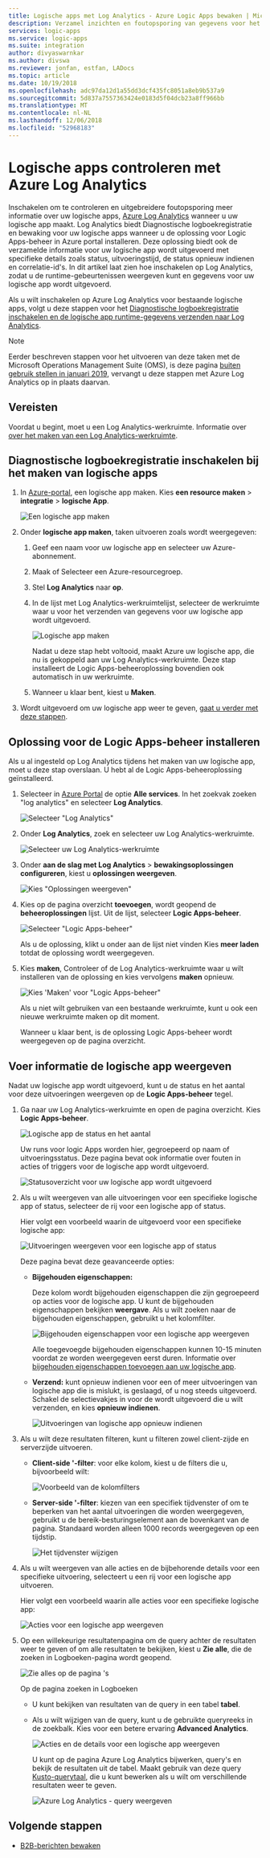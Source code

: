 ```yaml
---
title: Logische apps met Log Analytics - Azure Logic Apps bewaken | Microsoft Docs
description: Verzamel inzichten en foutopsporing van gegevens voor het oplossen en diagnosticeren van uw logische app wordt uitgevoerd met Azure Log Analytics
services: logic-apps
ms.service: logic-apps
ms.suite: integration
author: divyaswarnkar
ms.author: divswa
ms.reviewer: jonfan, estfan, LADocs
ms.topic: article
ms.date: 10/19/2018
ms.openlocfilehash: adc97da12d1a55dd3dcf435fc8051a8eb9b537a9
ms.sourcegitcommit: 5d837a7557363424e0183d5f04dcb23a8ff966bb
ms.translationtype: MT
ms.contentlocale: nl-NL
ms.lasthandoff: 12/06/2018
ms.locfileid: "52968183"
---
```

# <a name="monitor-logic-apps-with-azure-log-analytics"></a>Logische apps controleren met Azure Log Analytics

Inschakelen om te controleren en uitgebreidere foutopsporing meer informatie over uw logische apps, [Azure Log Analytics](../log-analytics/log-analytics-overview.md) wanneer u uw logische app maakt. Log Analytics biedt Diagnostische logboekregistratie en bewaking voor uw logische apps wanneer u de oplossing voor Logic Apps-beheer in Azure portal installeren. Deze oplossing biedt ook de verzamelde informatie voor uw logische app wordt uitgevoerd met specifieke details zoals status, uitvoeringstijd, de status opnieuw indienen en correlatie-id's. In dit artikel laat zien hoe inschakelen op Log Analytics, zodat u de runtime-gebeurtenissen weergeven kunt en gegevens voor uw logische app wordt uitgevoerd.

Als u wilt inschakelen op Azure Log Analytics voor bestaande logische apps, volgt u deze stappen voor het [Diagnostische logboekregistratie inschakelen en de logische app runtime-gegevens verzenden naar Log Analytics](../logic-apps/logic-apps-monitor-your-logic-apps.md#azure-diagnostics).

> [!NOTE]
> Eerder beschreven stappen voor het uitvoeren van deze taken met de Microsoft Operations Management Suite (OMS), is deze pagina [buiten gebruik stellen in januari 2019](../log-analytics/log-analytics-oms-portal-transition.md), vervangt u deze stappen met Azure Log Analytics op in plaats daarvan. 

## <a name="prerequisites"></a>Vereisten

Voordat u begint, moet u een Log Analytics-werkruimte. Informatie over [over het maken van een Log Analytics-werkruimte](../azure-monitor/learn/quick-create-workspace.md). 

## <a name="turn-on-diagnostics-logging-when-creating-logic-apps"></a>Diagnostische logboekregistratie inschakelen bij het maken van logische apps

1. In [Azure-portal](https://portal.azure.com), een logische app maken. Kies **een resource maken** > **integratie** > **logische App**.

   ![Een logische app maken](media/logic-apps-monitor-your-logic-apps-oms/find-logic-apps-azure.png)

1. Onder **logische app maken**, taken uitvoeren zoals wordt weergegeven:

   1. Geef een naam voor uw logische app en selecteer uw Azure-abonnement. 

   1. Maak of Selecteer een Azure-resourcegroep.

   1. Stel **Log Analytics** naar **op**. 

   1. In de lijst met Log Analytics-werkruimtelijst, selecteer de werkruimte waar u voor het verzenden van gegevens voor uw logische app wordt uitgevoerd. 

      ![Logische app maken](./media/logic-apps-monitor-your-logic-apps-oms/create-logic-app.png)

      Nadat u deze stap hebt voltooid, maakt Azure uw logische app, die nu is gekoppeld aan uw Log Analytics-werkruimte. 
      Deze stap installeert de Logic Apps-beheeroplossing bovendien ook automatisch in uw werkruimte.

   1. Wanneer u klaar bent, kiest u **Maken**.

1. Wordt uitgevoerd om uw logische app weer te geven, [gaat u verder met deze stappen](#view-logic-app-runs-oms).

## <a name="install-logic-apps-management-solution"></a>Oplossing voor de Logic Apps-beheer installeren

Als u al ingesteld op Log Analytics tijdens het maken van uw logische app, moet u deze stap overslaan. U hebt al de Logic Apps-beheeroplossing geïnstalleerd.

1. Selecteer in [Azure Portal](https://portal.azure.com) de optie **Alle services**. In het zoekvak zoeken "log analytics" en selecteer **Log Analytics**.

   ![Selecteer "Log Analytics"](./media/logic-apps-monitor-your-logic-apps-oms/find-log-analytics.png)

1. Onder **Log Analytics**, zoek en selecteer uw Log Analytics-werkruimte. 

   ![Selecteer uw Log Analytics-werkruimte](./media/logic-apps-monitor-your-logic-apps-oms/select-log-analytics-workspace.png)

1. Onder **aan de slag met Log Analytics** > **bewakingsoplossingen configureren**, kiest u **oplossingen weergeven**.

   ![Kies "Oplossingen weergeven"](media/logic-apps-monitor-your-logic-apps-oms/log-analytics-workspace.png)

1. Kies op de pagina overzicht **toevoegen**, wordt geopend de **beheeroplossingen** lijst. Uit de lijst, selecteer **Logic Apps-beheer**. 

   ![Selecteer "Logic Apps-beheer"](./media/logic-apps-monitor-your-logic-apps-oms/add-logic-apps-management-solution.png)

   Als u de oplossing, klikt u onder aan de lijst niet vinden Kies **meer laden** totdat de oplossing wordt weergegeven.

1. Kies **maken**, Controleer of de Log Analytics-werkruimte waar u wilt installeren van de oplossing en kies vervolgens **maken** opnieuw.   

   ![Kies 'Maken' voor "Logic Apps-beheer"](./media/logic-apps-monitor-your-logic-apps-oms/create-logic-apps-management-solution.png)

   Als u niet wilt gebruiken van een bestaande werkruimte, kunt u ook een nieuwe werkruimte maken op dit moment.

   Wanneer u klaar bent, is de oplossing Logic Apps-beheer wordt weergegeven op de pagina overzicht. 

<a name="view-logic-app-runs-oms"></a>

## <a name="view-logic-app-run-information"></a>Voer informatie de logische app weergeven

Nadat uw logische app wordt uitgevoerd, kunt u de status en het aantal voor deze uitvoeringen weergeven op de **Logic Apps-beheer** tegel. 

1. Ga naar uw Log Analytics-werkruimte en open de pagina overzicht. Kies **Logic Apps-beheer**. 

   ![Logische app de status en het aantal](media/logic-apps-monitor-your-logic-apps-oms/overview.png)

   Uw runs voor logic Apps worden hier, gegroepeerd op naam of uitvoeringsstatus. 
   Deze pagina bevat ook informatie over fouten in acties of triggers voor de logische app wordt uitgevoerd.

   ![Statusoverzicht voor uw logische app wordt uitgevoerd](media/logic-apps-monitor-your-logic-apps-oms/logic-apps-runs-summary.png)
   
1. Als u wilt weergeven van alle uitvoeringen voor een specifieke logische app of status, selecteer de rij voor een logische app of status.

   Hier volgt een voorbeeld waarin de uitgevoerd voor een specifieke logische app:

   ![Uitvoeringen weergeven voor een logische app of status](media/logic-apps-monitor-your-logic-apps-oms/logic-app-run-details.png)

   Deze pagina bevat deze geavanceerde opties:

   * **Bijgehouden eigenschappen:**

     Deze kolom wordt bijgehouden eigenschappen die zijn gegroepeerd op acties voor de logische app. U kunt de bijgehouden eigenschappen bekijken **weergave**. 
     Als u wilt zoeken naar de bijgehouden eigenschappen, gebruikt u het kolomfilter.
   
     ![Bijgehouden eigenschappen voor een logische app weergeven](media/logic-apps-monitor-your-logic-apps-oms/logic-app-tracked-properties.png)

     Alle toegevoegde bijgehouden eigenschappen kunnen 10-15 minuten voordat ze worden weergegeven eerst duren. Informatie over [bijgehouden eigenschappen toevoegen aan uw logische app](logic-apps-monitor-your-logic-apps.md#azure-diagnostics-event-settings-and-details).

   * **Verzend:** kunt opnieuw indienen voor een of meer uitvoeringen van logische app die is mislukt, is geslaagd, of u nog steeds uitgevoerd. Schakel de selectievakjes in voor de wordt uitgevoerd die u wilt verzenden, en kies **opnieuw indienen**. 

     ![Uitvoeringen van logische app opnieuw indienen](media/logic-apps-monitor-your-logic-apps-oms/logic-app-resubmit.png)

1. Als u wilt deze resultaten filteren, kunt u filteren zowel client-zijde en serverzijde uitvoeren.

   * **Client-side '-filter**: voor elke kolom, kiest u de filters die u, bijvoorbeeld wilt:

     ![Voorbeeld van de kolomfilters](media/logic-apps-monitor-your-logic-apps-oms/filters.png)

   * **Server-side '-filter**: kiezen van een specifiek tijdvenster of om te beperken van het aantal uitvoeringen die worden weergegeven, gebruikt u de bereik-besturingselement aan de bovenkant van de pagina. Standaard worden alleen 1000 records weergegeven op een tijdstip.
   
     ![Het tijdvenster wijzigen](media/logic-apps-monitor-your-logic-apps-oms/change-interval.png)
 
1. Als u wilt weergeven van alle acties en de bijbehorende details voor een specifieke uitvoering, selecteert u een rij voor een logische app uitvoeren.

   Hier volgt een voorbeeld waarin alle acties voor een specifieke logische app:

   ![Acties voor een logische app weergeven](media/logic-apps-monitor-your-logic-apps-oms/logic-app-action-details.png)
   
1. Op een willekeurige resultatenpagina om de query achter de resultaten weer te geven of om alle resultaten te bekijken, kiest u **Zie alle**, die de zoeken in Logboeken-pagina wordt geopend.
   
   ![Zie alles op de pagina 's](media/logic-apps-monitor-your-logic-apps-oms/logic-app-seeall.png)
   
   Op de pagina zoeken in Logboeken

   * U kunt bekijken van resultaten van de query in een tabel **tabel**.

   * Als u wilt wijzigen van de query, kunt u de gebruikte queryreeks in de zoekbalk. 
   Kies voor een betere ervaring **Advanced Analytics**.

     ![Acties en de details voor een logische app weergeven](media/logic-apps-monitor-your-logic-apps-oms/log-search-page.png)
     
     U kunt op de pagina Azure Log Analytics bijwerken, query's en bekijk de resultaten uit de tabel. Maakt gebruik van deze query [Kusto-querytaal](https://aka.ms/LogAnalyticsLanguageReference), die u kunt bewerken als u wilt om verschillende resultaten weer te geven. 

     ![Azure Log Analytics - query weergeven](media/logic-apps-monitor-your-logic-apps-oms/query.png)

## <a name="next-steps"></a>Volgende stappen

* [B2B-berichten bewaken](../logic-apps/logic-apps-monitor-b2b-message.md)